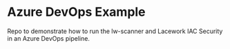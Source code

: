 # Azure DevOps Example

Repo to demonstrate how to run the lw-scanner and Lacework IAC Security in an Azure DevOps pipeline.



